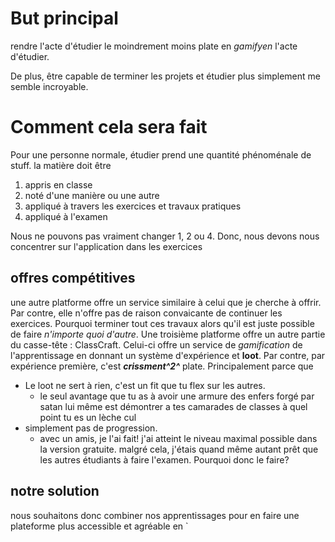 


# But principal
rendre l'acte d'étudier le moindrement moins plate en *gamifyen* l'acte d'étudier.

De plus, être capable de terminer les projets et étudier plus simplement me semble incroyable.

# Comment cela sera fait
Pour une personne normale, étudier prend une quantité phénoménale de stuff. la matière doit être
1. appris en classe 
2. noté d'une manière ou une autre
3. appliqué à travers les exercices et travaux pratiques 
4. appliqué à l'examen

Nous ne pouvons pas vraiment changer 1, 2 ou 4. Donc, nous devons nous concentrer sur l'application dans les exercices

## offres compétitives

une autre platforme offre un service similaire à celui que je cherche à offrir. Par contre, elle n'offre pas de raison convaicante de continuer les exercices. Pourquoi terminer tout ces travaux alors qu'il est juste possible de faire *n'importe quoi d'autre*. Une troisième platforme offre un autre partie du casse-tête : ClassCraft. Celui-ci offre un service de *gamification* de l'apprentissage en donnant un système d'expérience et **loot**. Par contre, par expérience première, c'est ***crissment^2^*** plate. Principalement parce que 
- Le loot ne sert à rien, c'est un fit que tu flex sur les autres.
	- le seul avantage que tu as à avoir une armure des enfers forgé par satan lui même est démontrer a tes camarades de classes à quel point tu es un lèche cul
- simplement pas de progression.
	- avec un amis, je l'ai fait! j'ai atteint le niveau maximal possible dans la version gratuite. malgré cela, j'étais quand même autant prêt que les autres étudiants à faire l'examen. Pourquoi donc le faire?

## notre solution
nous souhaitons donc combiner nos apprentissages pour en faire une plateforme plus accessible et agréable en `
<!--stackedit_data:
eyJoaXN0b3J5IjpbLTExMjk3ODAwOTRdfQ==
-->